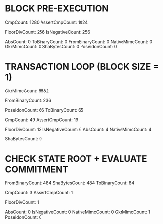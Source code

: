 # BLOCK PRE-EXECUTION

CmpCount: 1280 <!-- range check for hints -->
AssertCmpCount: 1024 <!-- range check for hints -->

FloorDivCount: 256 <!-- integer division -->
IsNegativeCount: 256

AbsCount: 0
ToBinaryCount: 0
FromBinaryCount: 0
NativeMimcCount: 0
GkrMimcCount: 0
ShaBytesCount: 0
PoseidonCount: 0

# TRANSACTION LOOP (BLOCK SIZE = 1)

GkrMimcCount: 5582

FromBinaryCount: 236

PoseidonCount: 66
ToBinaryCount: 65

CmpCount: 49 <!-- range check for hints -->
AssertCmpCount: 19 <!-- range check for hints -->

FloorDivCount: 13 <!-- integer division -->
IsNegativeCount: 6
AbsCount: 4
NativeMimcCount: 4

ShaBytesCount: 0

# CHECK STATE ROOT + EVALUATE COMMITMENT

FromBinaryCount: 484
ShaBytesCount: 484
ToBinaryCount: 84

CmpCount: 3 <!-- range check for hints -->
AssertCmpCount: 1 <!-- range check for hints -->

FloorDivCount: 1 <!-- integer division -->

AbsCount: 0
IsNegativeCount: 0
NativeMimcCount: 0
GkrMimcCount: 1
PoseidonCount: 0
